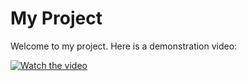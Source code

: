 # My Project

Welcome to my project. Here is a demonstration video:

[![Watch the video](https://raw.githubusercontent.com/Miten15/pi/main/path/to/thumbnail.png)](https://raw.githubusercontent.com/Miten15/pi/main/Untitled_Project_V1.mp4)
